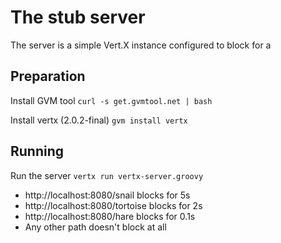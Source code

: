 # The stub server
The server is a simple Vert.X instance configured to block for a 

## Preparation
Install GVM tool
`curl -s get.gvmtool.net | bash`

Install vertx (2.0.2-final)
`gvm install vertx`

## Running
Run the server
`vertx run vertx-server.groovy`


+ http://localhost:8080/snail blocks for 5s
+ http://localhost:8080/tortoise blocks for 2s
+ http://localhost:8080/hare blocks for 0.1s
+ Any other path doesn't block at all


